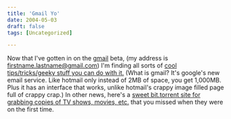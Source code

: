 ```yaml
---
title: 'Gmail Yo'
date: 2004-05-03
draft: false
tags: [Uncategorized]

---
```


Now that I've gotten in on the [gmail](http://www.gmail.com) beta, (my address is firstname.lastname@gmail.com) I'm finding all sorts of [cool tips/tricks/geeky stuff you can do with it.](http://www.bladam.com/archives/0404202120.htm) (What is gmail? It's google's new email service. Like hotmail only instead of 2MB of space, you get 1,000MB. Plus it has an interface that works, unlike hotmail's crappy image filled page full of crappy crap.) In other news, here's a [sweet bit.torrent site for grabbing copies of TV shows, movies, etc.](http://www.suprnova.org/) that you missed when they were on the first time.